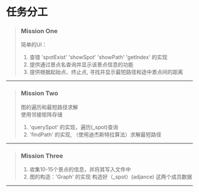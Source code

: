 # 任务分工

> ### Mission One 
> 简单的UI：</br>
> 1. 查错 'spotExist' 'showSpot' 'showPath' 'getIndex' 的实现 </br>
> 2. 提供通过景点名查询并显示该景点信息的功能 </br>
> 3. 提供根据起始点、终止点, 寻找并显示最短路径和途中景点间的距离 </br>
>
-----------

> ### Mission Two
> 图的遍历和最短路径求解 </br>
> 使用邻接矩阵存储 </br>
> 1. 'querySpot' 的实现，遍历(\_spot)查询 </br>
> 2. 'findPath' 的实现, （使用迪杰斯特拉算法）求解最短路径 </br>
>
-----------


> ### Mission Three 
> 1. 收集10-15个景点的信息，并将其写入文件中 </br>
> 2. 图的构造：'Graph' 的实现     构造好（\_spot）(adjance) 这两个成员数据 </br>
>
-----------
